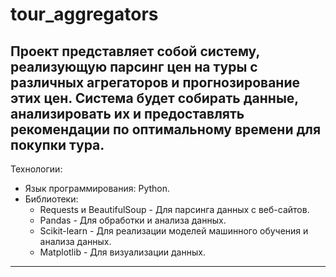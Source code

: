 # tour_aggregators
Проект представляет собой систему, реализующую парсинг цен на туры с различных агрегаторов и прогнозирование этих цен. Система будет собирать данные, анализировать их и предоставлять рекомендации по оптимальному времени для покупки тура.
---
Технологии:
- Язык программирования: Python.
- Библиотеки:
  - Requests и BeautifulSoup - Для парсинга данных с веб-сайтов.
  - Pandas - Для обработки и анализа данных.
  - Scikit-learn - Для реализации моделей машинного обучения и анализа данных.
  - Matplotlib - Для визуализации данных.
---
